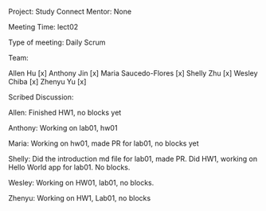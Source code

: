 Project: Study Connect
Mentor: None

Meeting Time: lect02

Type of meeting: Daily Scrum

Team: 

Allen Hu [x]
Anthony Jin [x]
Maria Saucedo-Flores [x]
Shelly Zhu [x]
Wesley Chiba [x]
Zhenyu Yu [x]

Scribed Discussion:

Allen: Finished HW1, no blocks yet

Anthony: Working on lab01, hw01

Maria: Working on hw01, made PR for lab01, no blocks yet

Shelly: Did the introduction md file for lab01, made PR. Did HW1, working on Hello World app for lab01. No blocks.

Wesley: Working on HW01, lab01, no blocks.

Zhenyu: Working on HW1, Lab01, no blocks
